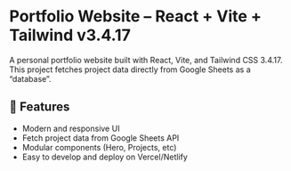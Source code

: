 # Portfolio Website – React + Vite + Tailwind v3.4.17

A personal portfolio website built with React, Vite, and Tailwind CSS 3.4.17.  
This project fetches project data directly from Google Sheets as a “database”.

## 🚀 Features

- Modern and responsive UI
- Fetch project data from Google Sheets API
- Modular components (Hero, Projects, etc)
- Easy to develop and deploy on Vercel/Netlify

